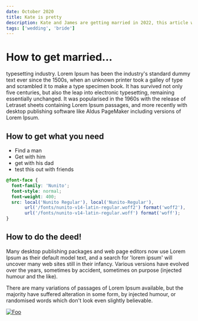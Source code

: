 ```yaml
---
date: October 2020
title: Kate is pretty
description: Kate and James are getting married in 2022, this article will explain how, when and where the betroval will take place. 
tags: ['wedding', 'bride']
---
```


# How to get married...

typesetting industry. Lorem Ipsum has been the industry's standard dummy text ever since the 1500s, when an unknown printer took a galley of type and scrambled it to make a type specimen book. It has survived not only five centuries, but also the leap into electronic typesetting, remaining essentially unchanged. It was popularised in the 1960s with the release of Letraset sheets containing Lorem Ipsum passages, and more recently with desktop publishing software like Aldus PageMaker including versions of Lorem Ipsum.

## How to get what you need

* Find a man
* Get with him
* get with his dad
* test this out with friends

``` css
@font-face {
  font-family: 'Nunito';
  font-style: normal;
  font-weight: 400;
  src: local('Nunito Regular'), local('Nunito-Regular'),
       url('/fonts/nunito-v14-latin-regular.woff2') format('woff2'),
       url('/fonts/nunito-v14-latin-regular.woff') format('woff');
}
```

## How to do the deed!

Many desktop publishing packages and web page editors now use Lorem Ipsum as their default model text, and a search for 'lorem ipsum' will uncover many web sites still in their infancy. Various versions have evolved over the years, sometimes by accident, sometimes on purpose (injected humour and the like).

There are many variations of passages of Lorem Ipsum available, but the majority have suffered alteration in some form, by injected humour, or randomised words which don't look even slightly believable.

[![Foo](https://images.pexels.com/photos/417173/pexels-photo-417173.jpeg?auto=compress&cs=tinysrgb&dpr=1&w=500)](https://images.pexels.com/photos/417173/pexels-photo-417173.jpeg?auto=compress&cs=tinysrgb&dpr=1&w=500)


